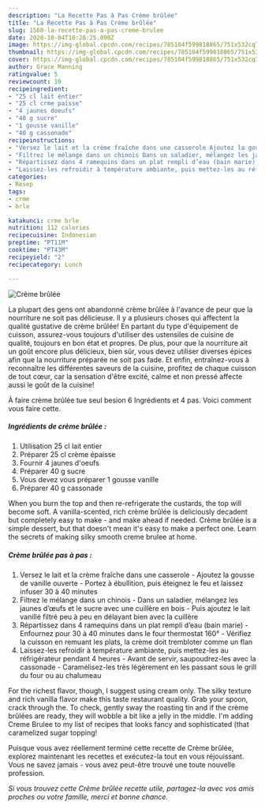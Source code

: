 ```yaml
---
description: "La Recette Pas à Pas Crème brûlée"
title: "La Recette Pas à Pas Crème brûlée"
slug: 1560-la-recette-pas-a-pas-creme-brulee
date: 2020-10-04T10:28:25.090Z
image: https://img-global.cpcdn.com/recipes/785104f599818865/751x532cq70/creme-brulee-photo-principale-de-la-recette.jpg
thumbnail: https://img-global.cpcdn.com/recipes/785104f599818865/751x532cq70/creme-brulee-photo-principale-de-la-recette.jpg
cover: https://img-global.cpcdn.com/recipes/785104f599818865/751x532cq70/creme-brulee-photo-principale-de-la-recette.jpg
author: Grace Manning
ratingvalue: 5
reviewcount: 10
recipeingredient:
- "25 cl lait entier"
- "25 cl crme paisse"
- "4 jaunes doeufs"
- "40 g sucre"
- "1 gousse vanille"
- "40 g cassonade"
recipeinstructions:
- "Versez le lait et la crème fraîche dans une casserole Ajoutez la gousse de vanille ouverte Portez à ébullition, puis éteignez le feu et laissez infuser 30 à 40 minutes"
- "Filtrez le mélange dans un chinois Dans un saladier, mélangez les jaunes d’œufs et le sucre avec une cuillère en bois Puis ajoutez le lait vanillé filtré peu à peu en délayant bien avec la cuillère"
- "Répartissez dans 4 ramequins dans un plat rempli d’eau (bain marie) Enfournez pour 30 à 40 minutes dans le four thermostat 160° Vérifiez la cuisson en remuant les plats, la crème doit trembloter comme un flan"
- "Laissez-les refroidir à température ambiante, puis mettez-les au réfrigérateur pendant 4 heures Avant de servir, saupoudrez-les avec la cassonade Caramélisez-les très légèrement en les passant sous le grill du four ou au chalumeau"
categories:
- Resep
tags:
- crme
- brle

katakunci: crme brle 
nutrition: 112 calories
recipecuisine: Indonesian
preptime: "PT11M"
cooktime: "PT43M"
recipeyield: "2"
recipecategory: Lunch

---
```



![Crème brûlée](https://img-global.cpcdn.com/recipes/785104f599818865/751x532cq70/creme-brulee-photo-principale-de-la-recette.jpg)

La plupart des gens ont abandonné crème brûlée à l'avance de peur que la nourriture ne soit pas délicieuse. Il y a plusieurs choses qui affectent la qualité gustative de crème brûlée! En partant du type d'équipement de cuisson, assurez-vous toujours d'utiliser des ustensiles de cuisine de qualité, toujours en bon état et propres. De plus, pour que la nourriture ait un goût encore plus délicieux, bien sûr, vous devez utiliser diverses épices afin que la nourriture préparée ne soit pas fade. Et enfin, entraînez-vous à reconnaître les différentes saveurs de la cuisine, profitez de chaque cuisson de tout cœur, car la sensation d'être excité, calme et non pressé affecte aussi le goût de la cuisine!

<!--inarticleads1-->

À faire crème brûlée tue seul besion 6 Ingrédients et 4 pas. Voici comment vous faire cette.

##### Ingrédients de crème brûlée :

1. Utilisation 25 cl lait entier
1. Préparer 25 cl crème épaisse
1. Fournir 4 jaunes d&#39;oeufs
1. Préparer 40 g sucre
1. Vous devez vous préparer 1 gousse vanille
1. Préparer 40 g cassonade


When you burn the top and then re-refrigerate the custards, the top will become soft. A vanilla-scented, rich crème brûlée is deliciously decadent but completely easy to make - and make ahead if needed. Crème brûlée is a simple dessert, but that doesn&#39;t mean it&#39;s easy to make a perfect one. Learn the secrets of making silky smooth creme brulee at home. 

<!--inarticleads2-->

##### Crème brûlée pas à pas :

1. Versez le lait et la crème fraîche dans une casserole - Ajoutez la gousse de vanille ouverte - Portez à ébullition, puis éteignez le feu et laissez infuser 30 à 40 minutes
1. Filtrez le mélange dans un chinois - Dans un saladier, mélangez les jaunes d’œufs et le sucre avec une cuillère en bois - Puis ajoutez le lait vanillé filtré peu à peu en délayant bien avec la cuillère
1. Répartissez dans 4 ramequins dans un plat rempli d’eau (bain marie) - Enfournez pour 30 à 40 minutes dans le four thermostat 160° - Vérifiez la cuisson en remuant les plats, la crème doit trembloter comme un flan
1. Laissez-les refroidir à température ambiante, puis mettez-les au réfrigérateur pendant 4 heures - Avant de servir, saupoudrez-les avec la cassonade - Caramélisez-les très légèrement en les passant sous le grill du four ou au chalumeau


For the richest flavor, though, I suggest using cream only. The silky texture and rich vanilla flavor make this taste restaurant quality. Grab your spoon, crack through the. To check, gently sway the roasting tin and if the crème brûlées are ready, they will wobble a bit like a jelly in the middle. I&#39;m adding Creme Brulee to my list of recipes that looks fancy and sophisticated (that caramelized sugar topping! 

<!--inarticleads1-->

<p>
Puisque vous avez réellement terminé cette recette de Crème brûlée, explorez maintenant les recettes et exécutez-la tout en vous réjouissant. Vous ne savez jamais - vous avez peut-être trouvé une toute nouvelle profession.
</p>

<p>
<i>Si vous trouvez cette Crème brûlée recette utile, partagez-la avec vos amis proches ou votre famille, merci et bonne chance.</i>
</p>
